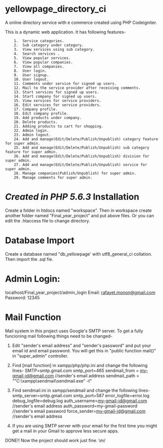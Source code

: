 # yellowpage_directory_ci
A online directory service with e commerce created using PHP Codeigniter.

This is a dynamic web application. It has following features-

        1.	Service categories.
        2.	Sub category under category.
        3.	View services using sub category.
        4.	Search services . 
        5.	View popular services.
        6.	View popular companies.
        7.	View all companies.
        8.	User login.
        9.	User signup.
        10.	User logout.
        11.	Comments under service for signed up users.
        12.	Mail to the service provider after receiving comments.
        13.	Start services for signed up users.
        14.	Start company for signed up users.
        15.	View services for service providers.
        16.	Edit services for service providers.
        17.	Company profile.
        18.	Edit company profile.
        19.	Add products under company.
        20.	Delete products.
        21.	Adding products to cart for shopping.
        22.	Admin login.
        23.	Admin logout.
        24.	Add and manage(Edit/Delete/Publish/Unpublish) category feature for super admin.
        25.	Add and manage(Edit/Delete/Publish/Unpublish) sub category feature for super admin.
        26.	Add and manage(Edit/Delete/Publish/Unpublish) division for super admin.
        27.	Add and manage(Edit/Delete/Publish/Unpublish) service for super admin.
        28.	Manage companies(Publish/Unpublish) for super admin.
        29.	Manage comments for super admin.


*Created in PHP 5.6.3*
Installation
===============
Create a folder in htdocs named "workspace". Then in workspace create another folder named "Final_year_project" and put above files. Or you can edit the .htaccess file to change directory.

Database Import
===============
Create a database named "db_yellowpage' with utf8_general_ci collation. Then import the .sql fie.

Admin Login:
===============
localhost/Final_year_project/admin_login
Email: rafayet.monon@gmail.com
Password: 12345

Mail Function
===============
Mail system in this project uses Google's SMTP server. To get a fully funcioning mail following things need to be changed-

1. Edit "sender's email address" and "sender's password" and put your email id and email password. You will get this in "public function mail()" in "super_admin" controller.

2. Find [mail function] in xampp/php/php.ini and change the following lines-
   SMTP=smtp.gmail.com
   smtp_port=465
   sendmail_from = my-gmail-id@gmail.com //sender's email address
   sendmail_path = "\"C:\xampp\sendmail\sendmail.exe\" -t"

3. Find sendmail.ini in xampp/sendmail and change the following lines-
   smtp_server=smtp.gmail.com
   smtp_port=587
   error_logfile=error.log
   debug_logfile=debug.log
   auth_username=my-gmail-id@gmail.com  //sender's email address
   auth_password=my-gmail-password      //sender's email password
   force_sender=my-gmail-id@gmail.com   //sender's email address
   
4. If you are using SMTP server with your email for the first time you might get a mail in your Gmail to approve less secure apps.

DONE!! Now the project should work just fine. \m/


